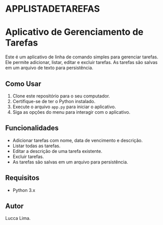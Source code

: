 # APPLISTADETAREFAS
# Aplicativo de Gerenciamento de Tarefas

Este é um aplicativo de linha de comando simples para gerenciar tarefas. Ele permite adicionar, listar, editar e excluir tarefas. As tarefas são salvas em um arquivo de texto para persistência.

## Como Usar

1. Clone este repositório para o seu computador.
2. Certifique-se de ter o Python instalado.
3. Execute o arquivo `app.py` para iniciar o aplicativo.
4. Siga as opções do menu para interagir com o aplicativo.

## Funcionalidades

- Adicionar tarefas com nome, data de vencimento e descrição.
- Listar todas as tarefas.
- Editar a descrição de uma tarefa existente.
- Excluir tarefas.
- As tarefas são salvas em um arquivo para persistência.

## Requisitos

- Python 3.x

## Autor

Lucca Lima.
